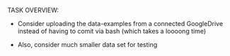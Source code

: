 
TASK OVERVIEW:

- Consider uploading the data-examples from a connected GoogleDrive instead of having to comit via bash (which takes a loooong time)

- Also, consider much smaller data set for testing



